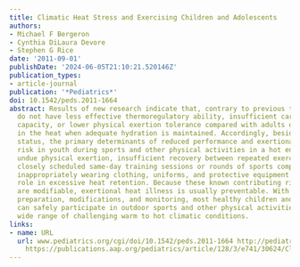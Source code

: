 ```yaml
---
title: Climatic Heat Stress and Exercising Children and Adolescents
authors:
- Michael F Bergeron
- Cynthia DiLaura Devore
- Stephen G Rice
date: '2011-09-01'
publishDate: '2024-06-05T21:10:21.520146Z'
publication_types:
- article-journal
publication: '*Pediatrics*'
doi: 10.1542/peds.2011-1664
abstract: Results of new research indicate that, contrary to previous thinking, youth
  do not have less effective thermoregulatory ability, insufficient cardiovascular
  capacity, or lower physical exertion tolerance compared with adults during exercise
  in the heat when adequate hydration is maintained. Accordingly, besides poor hydration
  status, the primary determinants of reduced performance and exertional heat-illness
  risk in youth during sports and other physical activities in a hot environment include
  undue physical exertion, insufficient recovery between repeated exercise bouts or
  closely scheduled same-day training sessions or rounds of sports competition, and
  inappropriately wearing clothing, uniforms, and protective equipment that play a
  role in excessive heat retention. Because these known contributing risk factors
  are modifiable, exertional heat illness is usually preventable. With appropriate
  preparation, modifications, and monitoring, most healthy children and adolescents
  can safely participate in outdoor sports and other physical activities through a
  wide range of challenging warm to hot climatic conditions.
links:
- name: URL
  url: www.pediatrics.org/cgi/doi/10.1542/peds.2011-1664 http://pediatrics.aappublications.org/cgi/doi/10.1542/peds.2011-1664
    https://publications.aap.org/pediatrics/article/128/3/e741/30624/Climatic-Heat-Stress-and-Exercising-Children-and
---
```

